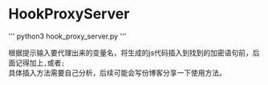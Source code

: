 # HookProxyServer

'''
python3 hook_proxy_server.py
'''

根据提示输入要代理出来的变量名，将生成的js代码插入到找到的加密语句前，后面记得加上`,`或者`;`  
具体插入方法需要自己分析，后续可能会写份博客分享一下使用方法。